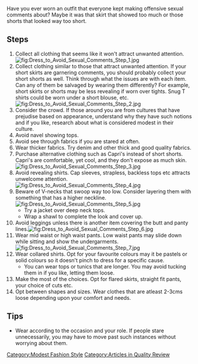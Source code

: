 Have you ever worn an outfit that everyone kept making offensive sexual
comments about? Maybe it was that skirt that showed too much or those
shorts that looked way too short.

## Steps

1.  Collect all clothing that seems like it won't attract unwanted
    attention.![](Dress_to_Avoid_Sexual_Comments_Step_1.jpg "fig:Dress_to_Avoid_Sexual_Comments_Step_1.jpg")
2.  Collect clothing similar to those that attract unwanted attention.
    If your short skirts are garnering comments, you should probably
    collect your short shorts as well. Think through what the issues are
    with each item. Can any of them be salvaged by wearing them
    differently? For example, short skirts or shorts may be less
    revealing if worn over tights. Snug T shirts could be worn under a
    short blouse,
    etc.![](Dress_to_Avoid_Sexual_Comments_Step_2.jpg "fig:Dress_to_Avoid_Sexual_Comments_Step_2.jpg")
3.  Consider the crowd. If those around you are from cultures that have
    prejudise based on appearance, understand why they have such notions
    and if you like, research about what is considered modest in their
    culture.
4.  Avoid navel showing tops.
5.  Avoid see through fabrics if you are stared at often.
6.  Wear thicker fabrics. Try denim and other thick and good quality
    fabrics.
7.  Purchase alternative clothing such as Capri's instead of short
    shorts. Capri's are comfortable, yet cool, and they don't expose as
    much
    skin.![](Dress_to_Avoid_Sexual_Comments_Step_3.jpg "fig:Dress_to_Avoid_Sexual_Comments_Step_3.jpg")
8.  Avoid revealing shirts. Cap sleeves, strapless, backless tops etc
    attracts unwelcome
    attention.![](Dress_to_Avoid_Sexual_Comments_Step_4.jpg "fig:Dress_to_Avoid_Sexual_Comments_Step_4.jpg")
9.  Beware of V-necks that swoop way too low. Consider layering them
    with something that has a higher
    neckline.![](Dress_to_Avoid_Sexual_Comments_Step_5.jpg "fig:Dress_to_Avoid_Sexual_Comments_Step_5.jpg")
    -   Try a jacket over deep neck tops.
    -   Wrap a shawl to complete the look and cover up.
10. Avoid leggings unless there is another item covering the butt and
    panty
    lines.![](Dress_to_Avoid_Sexual_Comments_Step_6.jpg "fig:Dress_to_Avoid_Sexual_Comments_Step_6.jpg")
11. Wear mid waist or high waist pants. Low waist pants may slide down
    while sitting and show the undergarments.
    ![](Dress_to_Avoid_Sexual_Comments_Step_7.jpg "fig:Dress_to_Avoid_Sexual_Comments_Step_7.jpg")
12. Wear collared shirts. Opt for your favourite colours may it be
    pastels or solid colours so it doesn't pinch to dress for a specific
    cause.
    -   You can wear tops or tunics that are longer. You may avoid
        tucking them in if you like, letting them loose.
13. Make the most of the choices. Opt for flared skirts, straight fit
    pants, your choice of cuts etc.
14. Opt between shapes and sizes. Wear clothes that are atleast 2-3cms
    loose depending upon your comfort and needs.

## Tips

-   Wear according to the occasion and your role. If people stare
    unnecessarily, you may have to move past such instances without
    worrying about them.

[Category:Modest Fashion
Style](Category:Modest_Fashion_Style "wikilink") [Category:Articles in
Quality Review](Category:Articles_in_Quality_Review "wikilink")